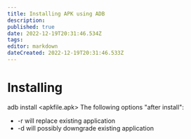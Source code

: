 ```yaml
---
title: Installing APK using ADB
description: 
published: true
date: 2022-12-19T20:31:46.534Z
tags: 
editor: markdown
dateCreated: 2022-12-19T20:31:46.533Z
---
```


# Installing	
adb install <apkfile.apk>
The following options "after install":
 - -r will replace existing application
 - -d will possibly downgrade existing application
 